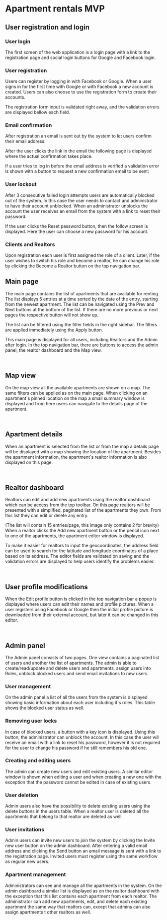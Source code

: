 # Apartment rentals MVP

##	User registration and login
###	User login
The first screen of the web application is a login page with a link to the registration page and social login buttons for Google and Facebook login.
 

###	 User registration
Users can register by logging in with Facebook or Google. When a user signs in for the first time with Google or with Facebook a new account is created. Users can also choose to use the registration form to create their accounts. 
 

The registration form input is validated right away, and the validation errors are displayed bellow each field.
 

###	 Email confirmation
After registration an email is sent out by the system to let users confirm their email address.
 
After the user clicks the link in the email the following page is displayed where the actual confirmation takes place. 
 
If a user tries to log in before the email address is verified a validation error is shown with a button to request a new confirmation email to be sent:
 

###	 User lockout
After 3 consecutive failed login attempts users are automatically blocked out of the system. In this case the user needs to contact and administrator to have their account unblocked. When an administrator unblocks the account the user receives an email from the system with a link to reset their password.
 
If the user clicks the Reset password button, then the follow screen is displayed. Here the user can choose a new password for his account.
 

###	 Clients and Realtors
Upon registration each user is first assigned the role of a client. Later, if the user wishes to switch his role and become a realtor, he can change his role by clicking the Become a Realtor button on the top navigation bar.
  
##	Main page
The main page contains the list of apartments that are available for renting. The list displays 5 entries at a time sorted by the date of the entry, starting from the newest apartment. The list can be navigated using the Prev and Next buttons at the bottom of the list. If there are no more previous or next pages the respective button will not show up.
 
The list can be filtered using the filter fields in the right sidebar. The filters are applied immediately using the Apply button.
 
 
This main page is displayed for all users, including Realtors and the Admin after login. In the top navigation bar, there are buttons to access the admin panel, the realtor dashboard and the Map view.
 
 
##	Map view
On the map view all the available apartments are shown on a map. The same filters can be applied as on the main page. When clicking on an apartment`s pinned location on the map a small summary window is displayed and from here users can navigate to the details page of the apartment.
 
 
##	Apartment details 
When an apartment is selected from the list or from the map a details page will be displayed with a map showing the location of the apartment. Besides the apartment information, the apartment`s realtor information is also displayed on this page.  
 
 
##	Realtor dashboard
Realtors can edit and add new apartments using the realtor dashboard which can be access from the top toolbar. On this page realtors will be presented with a simplified, paginated list of the apartments they own. From this list they can edit or delete any entry.
 
(The list will contain 15 entries/page, this image only contains 2 for brevity)
When a realtor clicks the Add new apartment button or the pencil icon next to one of the apartments, the apartment editor window is displayed.
 
To make it easier for realtors to input the geocoordinates, the address field can be used to search for the latitude and longitude coordinates of a place based on its address.
The editor fields are validated on saving and the validation errors are displayed to help users identify the problems easier.
 
 
##	User profile modifications
When the Edit profile button is clicked in the top navigation bar a popup is displayed where users can edit their names and profile pictures. When a user registers using Facebook or Google then the initial profile picture is downloaded from their external account, but later it can be changed in this editor.
 
 
##	Admin panel
The Admin panel consists of two pages. One view contains a paginated list of users and another the list of apartments. The admin is able to create/read/update and delete users and apartments, assign users into Roles, unblock blocked users and send email invitations to new users. 
###	 User management
On the admin panel a list of all the users from the system is displayed showing basic information about each user including it`s roles. This table shows the blocked user status as well.
 
###	Removing user locks
In case of blocked users, a button with a key icon is displayed. Using this button, the administrator can unblock the account. In this case the user will receive an email with a link to reset his password, however it is not required for the user to change his password if he still remembers his old one.
###	Creating and editing users
The admin can create new users and edit existing users. A similar editor window is shown when editing a user and when creating a new one with the exception that the password cannot be edited in case of existing users.
 
###	User deletion
Admin users also have the possibility to delete existing users using the delete buttons in the users table. When a realtor user is deleted all the apartments that belong to that realtor are deleted as well.
###	User invitations
Admin users can invite new users to join the system by clicking the Invite new user button on the admin dashboard. After entering a valid email address and clicking the Send button an email message is sent with a link to the registration page. Invited users must register using the same workflow as regular new users.
 

###	Apartment management 
Administrators can see and manage all the apartments in the system. On the admin dashboard a similar list is displayed as on the realtor dashboard with the exception that this list contains each apartment from each realtor. The administrator can add new apartments, edit, and delete each existing apartment the same way that realtors can, except that admins can also assign apartments t other realtors as well.
